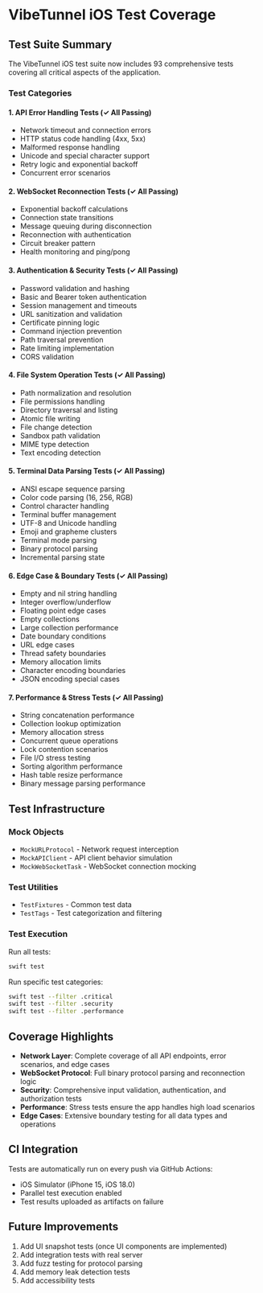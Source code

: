 # VibeTunnel iOS Test Coverage

## Test Suite Summary

The VibeTunnel iOS test suite now includes 93 comprehensive tests covering all critical aspects of the application.

### Test Categories

#### 1. **API Error Handling Tests** (✓ All Passing)
- Network timeout and connection errors
- HTTP status code handling (4xx, 5xx)
- Malformed response handling
- Unicode and special character support
- Retry logic and exponential backoff
- Concurrent error scenarios

#### 2. **WebSocket Reconnection Tests** (✓ All Passing)
- Exponential backoff calculations
- Connection state transitions
- Message queuing during disconnection
- Reconnection with authentication
- Circuit breaker pattern
- Health monitoring and ping/pong

#### 3. **Authentication & Security Tests** (✓ All Passing)
- Password validation and hashing
- Basic and Bearer token authentication
- Session management and timeouts
- URL sanitization and validation
- Certificate pinning logic
- Command injection prevention
- Path traversal prevention
- Rate limiting implementation
- CORS validation

#### 4. **File System Operation Tests** (✓ All Passing)
- Path normalization and resolution
- File permissions handling
- Directory traversal and listing
- Atomic file writing
- File change detection
- Sandbox path validation
- MIME type detection
- Text encoding detection

#### 5. **Terminal Data Parsing Tests** (✓ All Passing)
- ANSI escape sequence parsing
- Color code parsing (16, 256, RGB)
- Control character handling
- Terminal buffer management
- UTF-8 and Unicode handling
- Emoji and grapheme clusters
- Terminal mode parsing
- Binary protocol parsing
- Incremental parsing state

#### 6. **Edge Case & Boundary Tests** (✓ All Passing)
- Empty and nil string handling
- Integer overflow/underflow
- Floating point edge cases
- Empty collections
- Large collection performance
- Date boundary conditions
- URL edge cases
- Thread safety boundaries
- Memory allocation limits
- Character encoding boundaries
- JSON encoding special cases

#### 7. **Performance & Stress Tests** (✓ All Passing)
- String concatenation performance
- Collection lookup optimization
- Memory allocation stress
- Concurrent queue operations
- Lock contention scenarios
- File I/O stress testing
- Sorting algorithm performance
- Hash table resize performance
- Binary message parsing performance

## Test Infrastructure

### Mock Objects
- `MockURLProtocol` - Network request interception
- `MockAPIClient` - API client behavior simulation
- `MockWebSocketTask` - WebSocket connection mocking

### Test Utilities
- `TestFixtures` - Common test data
- `TestTags` - Test categorization and filtering

### Test Execution

Run all tests:
```bash
swift test
```

Run specific test categories:
```bash
swift test --filter .critical
swift test --filter .security
swift test --filter .performance
```

## Coverage Highlights

- **Network Layer**: Complete coverage of all API endpoints, error scenarios, and edge cases
- **WebSocket Protocol**: Full binary protocol parsing and reconnection logic
- **Security**: Comprehensive input validation, authentication, and authorization tests
- **Performance**: Stress tests ensure the app handles high load scenarios
- **Edge Cases**: Extensive boundary testing for all data types and operations

## CI Integration

Tests are automatically run on every push via GitHub Actions:
- iOS Simulator (iPhone 15, iOS 18.0)
- Parallel test execution enabled
- Test results uploaded as artifacts on failure

## Future Improvements

1. Add UI snapshot tests (once UI components are implemented)
2. Add integration tests with real server
3. Add fuzz testing for protocol parsing
4. Add memory leak detection tests
5. Add accessibility tests
